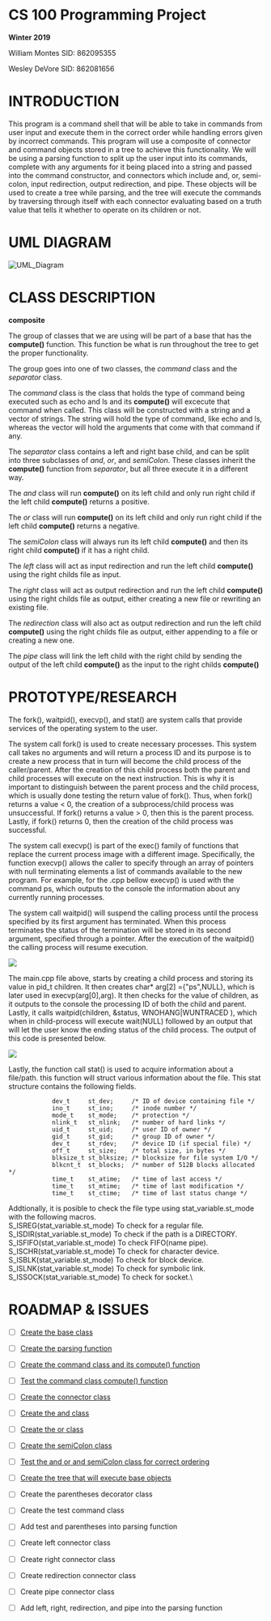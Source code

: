 

# CS 100 Programming Project
**Winter 2019**

William Montes SID: 862095355

Wesley DeVore	 SID: 862081656


# INTRODUCTION

This program is a command shell that will be able to take in commands from user input and execute them in the correct order while handling errors given by incorrect commands. This program will use a composite of connector and command objects stored in a tree to achieve this functionality. We will be using a parsing function to split up the user input into its commands, complete with any arguments for it being placed into a string and passed into the command constructor, and connectors which include and, or, semi-colon, input redirection, output redirection, and pipe. These objects will be used to create a tree while parsing, and the tree will execute the commands by traversing through itself with each connector evaluating based on a truth value that tells it whether to operate on its children or not.

# UML DIAGRAM

![UML_Diagram](/images/uml_100.jpeg)

# CLASS DESCRIPTION

**composite**

The group of classes that we are using will be part of a base that has the **compute()** function. This function be what is run throughout the tree to get the proper functionality.

The group goes into one of two classes, the *command* class and the *separator* class.

The *command* class is the class that holds the type of command being executed such as echo and ls and its **compute()** will excecute that command when called. This class will be constructed with a string and a vector of strings. The string will hold the type of command, like echo and ls, whereas the vector will hold the arguments that come with that command if any.

The *separator* class contains a left and right base child, and can be split into three subclasses of *and*, *or*, and *semiColon*. These classes inherit the **compute()** function from *separator*, but all three execute it in a different way. 

The *and* class will run **compute()** on its left child and only run right child if the left child **compute()** returns a positive. 

The *or* class will run **compute()** on its left child and only run right child if the left child **compute()** returns a negative. 

The *semiColon* class will always run its left child **compute()** and then its right child **compute()** if it has a right child.

The *left* class will act as input redirection and run the left child **compute()** using the right childs file as input.

The *right* class will act as output redirection and run the left child **compute()** using the right childs file as output, either creating a new file or rewriting an existing file.

The *redirection* class will also act as output redirection and run the left child **compute()** using the right childs file as output, either appending to a file or creating a new one.

The *pipe* class will link the left child with the right child by sending the output of the left child **compute()** as the input to the right childs **compute()**

# PROTOTYPE/RESEARCH
The fork(), waitpid(), execvp(), and stat() are system calls that provide services of the operating system to the user. 

The system call fork() is used to create necessary processes. This system call takes no arguments and will return a process ID and its
purpose is to create a new process that in turn will become the child process of the caller/parent. After the creation of this child process both the parent and child processes will execute on the next instruction. This is why it is important to distinguish between the parent process and the child process, which is usually done testing the return value of fork(). Thus, when fork() returns a value < 0, the creation of a subprocess/child process was unsuccessful. If fork() returns a value > 0,  then this is the parent process. Lastly, if fork() returns 0, then the creation of the child process was successful. 

The system call execvp()  is part of the exec() family of functions that replace the current process image with a different image. Specifically, the function execvp() allows the caller to specify through an array of pointers with null terminating elements a list of commands available to the new program. For example, for the .cpp bellow execvp() is used with the command ps, which outputs to the console the information about any currently running processes. 

The system call waitpid() will suspend the calling process until the process specified by its first argument has terminated. When this process terminates the status of the termination will be stored in its second argument, specified through a pointer. After the execution of the waitpid() the calling process will resume execution. 

![](images/main.png)


The main.cpp file above, starts by creating a child process and storing its value in pid_t children. It then creates char* arg[2] ={"ps",NULL}, which is later used in execvp(arg[0],arg). It then checks for the value of children, as it outputs to the console the processing ID of both the child and parent. Lastly, it calls waitpid(children, &status, WNOHANG|WUNTRACED ), which when in child-process will execute wait(NULL) followed by an output that will let the user know the ending status of the child process. The output of this code is presented below.

![](images/output.jpg)

Lastly, the function call stat() is used to acquire information about a file/path. this function will struct various information about the file. This stat structure contains the following fields. 


                dev_t     st_dev;     /* ID of device containing file */
                ino_t     st_ino;     /* inode number */
                mode_t    st_mode;    /* protection */
                nlink_t   st_nlink;   /* number of hard links */
                uid_t     st_uid;     /* user ID of owner */
                gid_t     st_gid;     /* group ID of owner */
                dev_t     st_rdev;    /* device ID (if special file) */
                off_t     st_size;    /* total size, in bytes */
                blksize_t st_blksize; /* blocksize for file system I/O */
                blkcnt_t  st_blocks;  /* number of 512B blocks allocated */
                time_t    st_atime;   /* time of last access */
                time_t    st_mtime;   /* time of last modification */
                time_t    st_ctime;   /* time of last status change */ 


Addtionally, it is posible to check the file type using stat_variable.st_mode with the following macros.\
S_ISREG(stat_variable.st_mode)  To check for a regular file.\
S_ISDIR(stat_variable.st_mode)  To check if the path is a DIRECTORY.\
S_ISFIFO(stat_variable.st_mode) To check FIFO(name pipe).\
S_ISCHR(stat_variable.st_mode)  To check for character device.\
S_ISBLK(stat_variable.st_mode)  To check for block device.\
S_ISLNK(stat_variable.st_mode)  To check for symbolic link.\
S_ISSOCK(stat_variable.st_mode) To check for socket.\



# ROADMAP & ISSUES

- [ ] [Create the base class](https://github.com/cs100/assignment-cs-100-wes-will/issues/4#issue-406038685)

- [ ] [Create the parsing function](https://github.com/cs100/assignment-cs-100-wes-will/issues/2#issue-406038594)

- [ ] [Create the command class and its compute() function](https://github.com/cs100/assignment-cs-100-wes-will/issues/6#issue-406038747)

- [ ] [Test the command class compute() function](https://github.com/cs100/assignment-cs-100-wes-will/issues/7#issue-406038798)

- [ ] [Create the connector class](https://github.com/cs100/assignment-cs-100-wes-will/issues/5#issue-406038698)

- [ ] [Create the and class](https://github.com/cs100/assignment-cs-100-wes-will/issues/8#issue-406038829)

- [ ] [Create the or class](https://github.com/cs100/assignment-cs-100-wes-will/issues/9#issue-406038852)

- [ ] [Create the semiColon class](https://github.com/cs100/assignment-cs-100-wes-will/issues/10#issue-406038892)

- [ ] [Test the and or and semiColon class for correct ordering](https://github.com/cs100/assignment-cs-100-wes-will/issues/11#issue-406038956)

- [ ] [Create the tree that will execute base objects](https://github.com/cs100/assignment-cs-100-wes-will/issues/12#issue-406039017)

- [ ] Create the parentheses decorator class

- [ ] Create the test command class

- [ ] Add test and parentheses into parsing function

- [ ] Create left connector class

- [ ] Create right connector class

- [ ] Create redirection connector class

- [ ] Create pipe connector class

- [ ] Add left, right, redirection, and pipe into the parsing function


